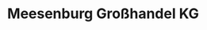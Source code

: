---
title: "Meesenburg Großhandel KG"
url: /luebbecke/meesenburg-grosshandel-kg/
shop: Eisenwaren
---